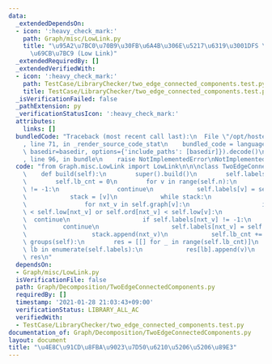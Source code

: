 ```yaml
---
data:
  _extendedDependsOn:
  - icon: ':heavy_check_mark:'
    path: Graph/misc/LowLink.py
    title: "\u95A2\u7BC0\u70B9\u30FB\u6A4B\u306E\u5217\u6319\u3001DFS \u6728\u306E\
      \u69CB\u7BC9 (Low Link)"
  _extendedRequiredBy: []
  _extendedVerifiedWith:
  - icon: ':heavy_check_mark:'
    path: TestCase/LibraryChecker/two_edge_connected_components.test.py
    title: TestCase/LibraryChecker/two_edge_connected_components.test.py
  _isVerificationFailed: false
  _pathExtension: py
  _verificationStatusIcon: ':heavy_check_mark:'
  attributes:
    links: []
  bundledCode: "Traceback (most recent call last):\n  File \"/opt/hostedtoolcache/Python/3.9.5/x64/lib/python3.9/site-packages/onlinejudge_verify/documentation/build.py\"\
    , line 71, in _render_source_code_stat\n    bundled_code = language.bundle(stat.path,\
    \ basedir=basedir, options={'include_paths': [basedir]}).decode()\n  File \"/opt/hostedtoolcache/Python/3.9.5/x64/lib/python3.9/site-packages/onlinejudge_verify/languages/python.py\"\
    , line 96, in bundle\n    raise NotImplementedError\nNotImplementedError\n"
  code: "from Graph.misc.LowLink import LowLink\n\n\nclass TwoEdgeConnectedComponents(LowLink):\n\
    \    def build(self):\n        super().build()\n        self.labels = [-1] * self.n\n\
    \        self.lb_cnt = 0\n        for v in range(self.n):\n            if self.labels[v]\
    \ != -1:\n                continue\n            self.labels[v] = self.lb_cnt\n\
    \            stack = [v]\n            while stack:\n                v = stack.pop()\n\
    \                for nxt_v in self.graph[v]:\n                    if self.ord[v]\
    \ < self.low[nxt_v] or self.ord[nxt_v] < self.low[v]:\n                      \
    \  continue\n                    if self.labels[nxt_v] != -1:\n              \
    \          continue\n                    self.labels[nxt_v] = self.lb_cnt\n  \
    \                  stack.append(nxt_v)\n            self.lb_cnt += 1\n\n    def\
    \ groups(self):\n        res = [[] for _ in range(self.lb_cnt)]\n        for v,\
    \ lb in enumerate(self.labels):\n            res[lb].append(v)\n        return\
    \ res\n"
  dependsOn:
  - Graph/misc/LowLink.py
  isVerificationFile: false
  path: Graph/Decomposition/TwoEdgeConnectedComponents.py
  requiredBy: []
  timestamp: '2021-01-28 21:03:43+09:00'
  verificationStatus: LIBRARY_ALL_AC
  verifiedWith:
  - TestCase/LibraryChecker/two_edge_connected_components.test.py
documentation_of: Graph/Decomposition/TwoEdgeConnectedComponents.py
layout: document
title: "\u4E8C\u91CD\u8FBA\u9023\u7D50\u6210\u5206\u5206\u89E3"
---
```

